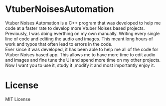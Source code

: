 # VtuberNoisesAutomation
Vtuber Noises Automation is a C++ program that was developed to help me code at a faster rate to develop more Vtuber Noises based projects. Previously, I was doing everthing on my own manually. Writing every single line of code and editing the audio and images. This meant long hours of work and typos that often lead to errors in the code.<br>
Ever since it was developed, it has been able to help me all of the code for Vtuber Noises based app. This allows me to have more time to edit audio and images and fine tune the UI and spend more time on my other projects.<br>
Now I want you to use it, study it ,modify it and most importantly enjoy it.


# License  
MIT License
